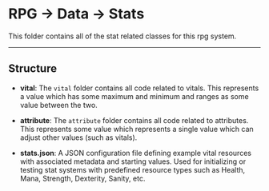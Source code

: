 # RPG -> Data -> Stats

This folder contains all of the stat related classes for this rpg system.

---

## Structure
- **vital**: The `vital` folder contains all code related to vitals. This represents a value which has some maximum and minimum and ranges as some value between the two.

- **attribute**: The `attribute` folder contains all code related to attributes. This represents some value which represents a single value which can adjust other values (such as vitals).

- **stats.json**: A JSON configuration file defining example vital resources with associated metadata and starting values. Used for initializing or testing stat systems with predefined resource types such as Health, Mana, Strength, Dexterity, Sanity, etc.

